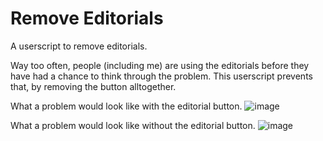 # Remove Editorials
A userscript to remove editorials. 

Way too often, people (including me) are using the editorials before they have had a chance to think through the problem. This userscript prevents that, by removing the button alltogether.

What a problem would look like with the editorial button.
![image](https://user-images.githubusercontent.com/72463938/133888916-016f9346-268e-4f38-a28d-31b9768db4d6.png)

What a problem would look like without the editorial button.
![image](https://user-images.githubusercontent.com/72463938/133888893-9262d507-28ac-486a-adc1-e3e2d1989ca3.png)
